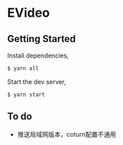 # EVideo

## Getting Started

Install dependencies,

```bash
$ yarn all
```

Start the dev server,

```bash
$ yarn start
```

## To do
- 推送局域网版本，coturn配置不通用

